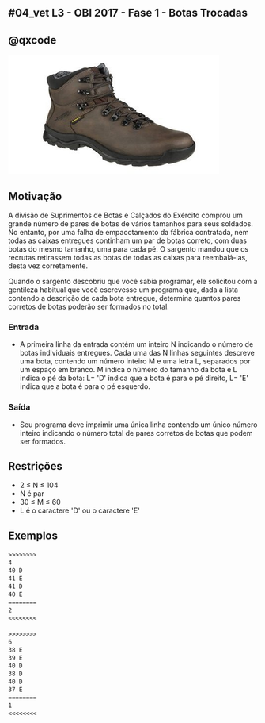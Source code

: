 ## #04_vet L3 - OBI 2017 - Fase 1 - Botas Trocadas
## @qxcode

![](__capa.jpg)

## Motivação

A divisão de Suprimentos de Botas e Calçados do Exército comprou um grande número de pares de botas de vários tamanhos para seus soldados. No entanto, por uma falha de empacotamento da fábrica contratada, nem todas as caixas entregues continham um par de botas correto, com duas botas do mesmo tamanho, uma para cada pé. O sargento mandou que os recrutas retirassem todas as botas de todas as caixas para reembalá-las, desta vez corretamente.

Quando o sargento descobriu que você sabia programar, ele solicitou com a gentileza habitual que você escrevesse um programa que, dada a lista contendo a descrição de cada bota entregue, determina quantos pares corretos de botas poderão ser formados no total.

### Entrada

- A primeira linha da entrada contém um inteiro N indicando o número de botas individuais entregues. Cada uma das N linhas seguintes descreve uma bota, contendo um número inteiro M e uma letra L, separados por um espaço em branco. M indica o número do tamanho da bota e L indica o pé da bota: L= 'D' indica que a bota é para o pé direito, L= 'E' indica que a bota é para o pé esquerdo.

### Saída

- Seu programa deve imprimir uma única linha contendo um único número inteiro indicando o número total de pares corretos de botas que podem ser formados.

## Restrições

*   2 ≤ N ≤ 104
*   N é par
*   30 ≤ M ≤ 60
*   L é o caractere 'D' ou o caractere 'E'

## Exemplos

```
>>>>>>>>
4
40 D
41 E
41 D
40 E
========
2
<<<<<<<<

>>>>>>>>
6
38 E
39 E
40 D
38 D
40 D
37 E
========
1
<<<<<<<<
```

